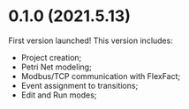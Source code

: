 # 0.1.0 (2021.5.13)

First version launched! This version includes:

- Project creation;
- Petri Net modeling;
- Modbus/TCP communication with FlexFact;
- Event assignment to transitions;
- Edit and Run modes;